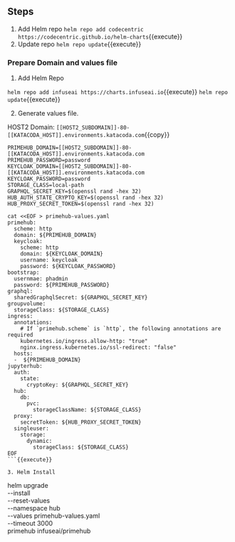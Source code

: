 ## Steps

1. Add Helm repo `helm repo add codecentric https://codecentric.github.io/helm-charts`{{execute}}
2. Update repo `helm repo update`{{execute}}

### Prepare Domain and values file

1. Add Helm Repo

`helm repo add infuseai https://charts.infuseai.io`{{execute}}
`helm repo update`{{execute}} 


2. Generate values file.

  HOST2 Domain: `[[HOST2_SUBDOMAIN]]-80-[[KATACODA_HOST]].environments.katacoda.com`{{copy}}

  ```
  PRIMEHUB_DOMAIN=[[HOST2_SUBDOMAIN]]-80-[[KATACODA_HOST]].environments.katacoda.com
  PRIMEHUB_PASSWORD=password
  KEYCLOAK_DOMAIN=[[HOST2_SUBDOMAIN]]-80-[[KATACODA_HOST]].environments.katacoda.com
  KEYCLOAK_PASSWORD=password
  STORAGE_CLASS=local-path
  GRAPHQL_SECRET_KEY=$(openssl rand -hex 32)
  HUB_AUTH_STATE_CRYPTO_KEY=$(openssl rand -hex 32)
  HUB_PROXY_SECRET_TOKEN=$(openssl rand -hex 32)

  cat <<EOF > primehub-values.yaml
  primehub:
    scheme: http
    domain: ${PRIMEHUB_DOMAIN}
    keycloak:
      scheme: http
      domain: ${KEYCLOAK_DOMAIN}
      username: keycloak
      password: ${KEYCLOAK_PASSWORD}
  bootstrap:
    usernmae: phadmin  
    password: ${PRIMEHUB_PASSWORD}
  graphql:
    sharedGraphqlSecret: ${GRAPHQL_SECRET_KEY}
  groupvolume:
    storageClass: ${STORAGE_CLASS}
  ingress:
    annotations:
      # If `primehub.scheme` is `http`, the following annotations are required
      kubernetes.io/ingress.allow-http: "true"
      nginx.ingress.kubernetes.io/ssl-redirect: "false"
    hosts:
    -  ${PRIMEHUB_DOMAIN}
  jupyterhub:
    auth:
      state:
        cryptoKey: ${GRAPHQL_SECRET_KEY}
    hub:
      db:
        pvc:
          storageClassName: ${STORAGE_CLASS}
    proxy:
      secretToken: ${HUB_PROXY_SECRET_TOKEN}
    singleuser:
      storage:
        dynamic:
          storageClass: ${STORAGE_CLASS}
  EOF
  ```{{execute}}

3. Helm Install

  ```
  helm upgrade \
  --install \
  --reset-values \
  --namespace hub  \
  --values primehub-values.yaml \
  --timeout 3000\
  primehub infuseai/primehub
  ```{{execute}}
